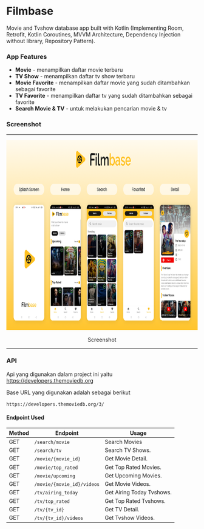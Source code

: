 # Filmbase
Movie and Tvshow database app built with Kotlin (Implementing Room, Retrofit, Kotlin Coroutines, MVVM Architecture, Dependency Injection without library, Repository Pattern).

### App Features
* **Movie** - menampilkan daftar movie terbaru
* **TV Show** - menampilkan daftar tv show terbaru
* **Movie Favorite** - menampilkan daftar movie yang sudah ditambahkan sebagai favorite
* **TV Favorite** - menampilkan daftar tv yang sudah ditambahkan sebagai favorite
* **Search Movie & TV** - untuk melakukan pencarian movie & tv

### Screenshot
<span align="center">
 <hr>
 <p align="center"><img src="screenshot/banner.png" alt="Filmbase Screenshot" width="850" height="500"></p>
 <p align="center">Screenshot</p>
 <hr>
 </span>

### API
Api yang digunakan dalam project ini yaitu https://developers.themoviedb.org

Base URL yang digunakan adalah sebagai berikut
```
https://developers.themoviedb.org/3/
```

#### Endpoint Used

|Method | Endpoint | Usage |
| ---- | ---- | --------------- |
|GET| `/search/movie` | Search Movies|
|GET| `/search/tv` | Search TV Shows.| 
|GET| `/movie/{movie_id}` | Get Movie Detail.| 
|GET| `/movie/top_rated` | Get Top Rated Movies.| 
|GET| `/movie/upcoming` | Get Upcoming Movies.| 
|GET| `/movie/{movie_id}/videos` | Get Movie Videos.| 
|GET| `/tv/airing_today` | Get Airing Today Tvshows.| 
|GET| `/tv/top_rated` | Get Top Rated Tvshows.|
|GET| `/tv/{tv_id}` | Get TV Detail.|
|GET| `/tv/{tv_id}/videos` | Get Tvshow Videos.| 

